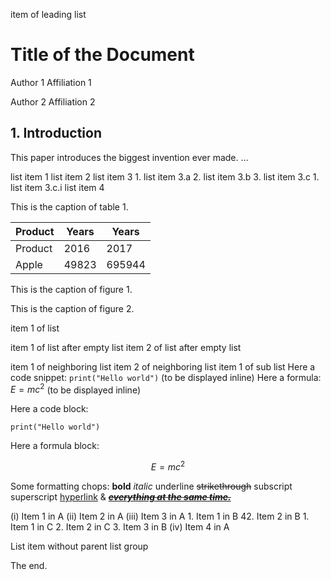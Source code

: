 item of leading list

# Title of the Document

Author 1
Affiliation 1

Author 2
Affiliation 2

## 1. Introduction

This paper introduces the biggest invention ever made. ...

list item 1
list item 2
list item 3
    1. list item 3.a
    2. list item 3.b
    3. list item 3.c
        1. list item 3.c.i
list item 4

This is the caption of table 1.

| Product   |   Years |   Years |
|-----------|---------|---------|
| Product   |    2016 |    2017 |
| Apple     |   49823 |  695944 |

This is the caption of figure 1.

<!-- image -->

This is the caption of figure 2.

<!-- image -->

item 1 of list

item 1 of list after empty list
item 2 of list after empty list

item 1 of neighboring list
item 2 of neighboring list
    item 1 of sub list
    Here a code snippet: `print("Hello world")` (to be displayed inline)
    Here a formula: $E=mc^2$ (to be displayed inline)

Here a code block:

```
print("Hello world")
```

Here a formula block:

$$E=mc^2$$

<!-- missing-key-value-item -->

<!-- missing-form-item -->

Some formatting chops: **bold** *italic* underline ~~strikethrough~~ subscript superscript [hyperlink](.) &amp; [~~***everything at the same time.***~~](https://github.com/DS4SD/docling)

(i) Item 1 in A
(ii) Item 2 in A
(iii) Item 3 in A
    1. Item 1 in B
    42. Item 2 in B
        1. Item 1 in C
        2. Item 2 in C
    3. Item 3 in B
(iv) Item 4 in A

List item without parent list group

The end.
